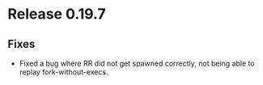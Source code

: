# Release 0.19.7

## Fixes

- Fixed a bug where RR did not get spawned correctly, not being able to replay fork-without-execs.

